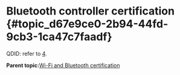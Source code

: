 # Bluetooth controller certification {#topic_d67e9ce0-2b94-44fd-9cb3-1ca47c7faadf}

QDID: refer to [4](references.md#item_bluetooth-qdid).

**Parent topic:**[Wi-Fi and Bluetooth certification](../topics/wi-fi_and_bluetooth_certification.md)

